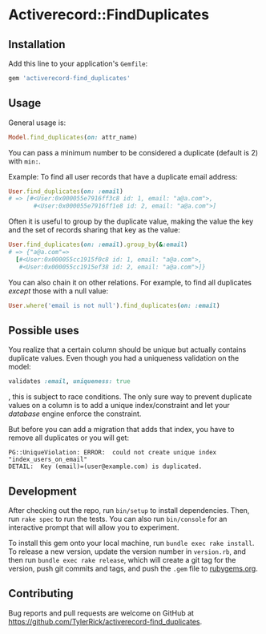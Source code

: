 # Activerecord::FindDuplicates

## Installation

Add this line to your application's `Gemfile`:

```ruby
gem 'activerecord-find_duplicates'
```

## Usage

General usage is:
```ruby
Model.find_duplicates(on: attr_name)
```

You can pass a minimum number to be considered a duplicate (default is 2) with `min:`.

Example: To find all user records that have a duplicate email address:
```ruby
User.find_duplicates(on: :email)
# => [#<User:0x000055e7916ff3c8 id: 1, email: "a@a.com">,
       #<User:0x000055e7916ff1e8 id: 2, email: "a@a.com">]

```

Often it is useful to group by the duplicate value, making the value the key and the set of records sharing that key as the value:
```ruby
User.find_duplicates(on: :email).group_by(&:email)
# => {"a@a.com"=>
  [#<User:0x000055cc1915f0c8 id: 1, email: "a@a.com">,
   #<User:0x000055cc1915ef38 id: 2, email: "a@a.com">]}
```

You can also chain it on other relations. For example, to find all duplicates *except* those with a null value:
```ruby
User.where('email is not null').find_duplicates(on: :email)
```

## Possible uses

You realize that a certain column should be unique but actually contains duplicate values. Even though you had a uniqueness validation on the model:
```ruby
validates :email, uniqueness: true
```
, this is subject to race conditions. The only sure way to prevent duplicate values on a column is to add a unique index/constraint and let your *database* engine enforce the constraint.

But before you can add a migration that adds that index, you have to remove all duplicates or you will get:
```
PG::UniqueViolation: ERROR:  could not create unique index "index_users_on_email"
DETAIL:  Key (email)=(user@example.com) is duplicated.
```


## Development

After checking out the repo, run `bin/setup` to install dependencies. Then, run `rake spec` to run the tests. You can also run `bin/console` for an interactive prompt that will allow you to experiment.

To install this gem onto your local machine, run `bundle exec rake install`. To release a new version, update the version number in `version.rb`, and then run `bundle exec rake release`, which will create a git tag for the version, push git commits and tags, and push the `.gem` file to [rubygems.org](https://rubygems.org).

## Contributing

Bug reports and pull requests are welcome on GitHub at https://github.com/TylerRick/activerecord-find_duplicates.
